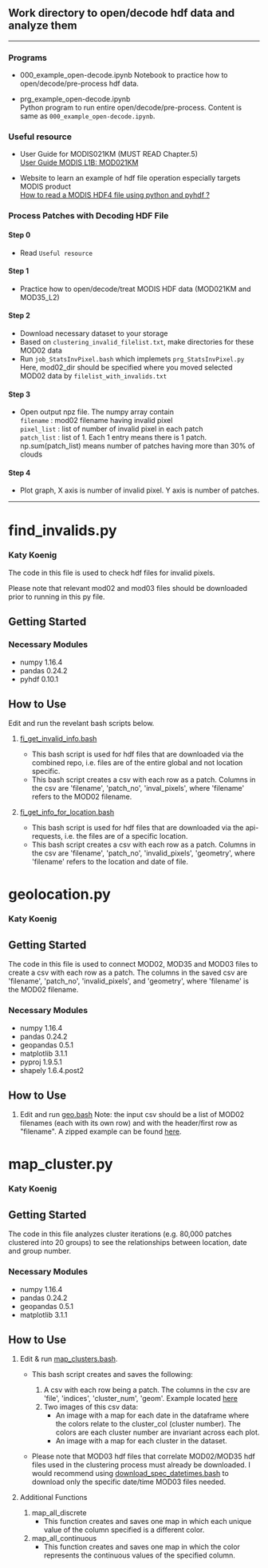 ## Work directory to open/decode hdf data and analyze them
----------

### Programs

- 000_example_open-decode.ipynb
  Notebook to practice how to open/decode/pre-process hdf data.

- prg_example_open-decode.ipynb  
  Python program to run entire open/decode/pre-process. Content is same as `000_example_open-decode.ipynb`.


### Useful resource

- User Guide for MODIS021KM (MUST READ Chapter.5)  
  [User Guide MODIS L1B: MOD021KM](https://mcst.gsfc.nasa.gov/content/l1b-documents)

- Website to learn an example of hdf file operation especially targets MODIS product  
  [How to read a MODIS HDF4 file using python and pyhdf ?](https://www.science-emergence.com/Articles/How-to-read-a-MODIS-HDF-file-using-python-/)



### Process Patches with Decoding HDF File

#### Step 0
- Read `Useful resource`

#### Step 1
- Practice how to open/decode/treat MODIS HDF data (MOD021KM and MOD35_L2)

#### Step 2
- Download necessary dataset to your storage
- Based on `clustering_invalid_filelist.txt`, make directories for these MOD02 data
- Run `job_StatsInvPixel.bash` which implemets `prg_StatsInvPixel.py`  
  Here, mod02_dir should be specified where you moved selected MOD02 data by `filelist_with_invalids.txt`

#### Step 3
- Open output npz file. The numpy array contain  
    `filename` : mod02 filename having invalid pixel   
    `pixel_list` :  list of number of invalid pixel in each patch  
    `patch_list` :  list of 1. Each 1 entry means there is 1 patch. np.sum(patch_list) means number of patches having more than 30% of clouds

#### Step 4
- Plot graph, X axis is number of invalid pixel. Y axis is number of patches.

----------

# find_invalids.py

### Katy Koenig

The code in this file is used to check hdf files for invalid pixels.

Please note that relevant mod02 and mod03 files should be downloaded prior to running in this py file.

## Getting Started

### Necessary Modules

* numpy 1.16.4
* pandas 0.24.2
* pyhdf 0.10.1

## How to Use

Edit and run the revelant bash scripts below.

1. [fi_get_invalid_info.bash](https://github.com/RDCEP/clouds/blob/mod021KM/src_analysis/work_hdfs/fi_get_invalid_info.bash)
 	* This bash script is used for hdf files that are downloaded via the combined repo, i.e. files are of the entire global and not location specific.
 	* This bash script creates a csv with each row as a patch. Columns in the csv are 'filename', 'patch_no', 'inval_pixels', where 'filename' refers to the MOD02 filename.

2. [fi_get_info_for_location.bash](https://github.com/RDCEP/clouds/blob/mod021KM/src_analysis/work_hdfs/fi_get_info_for_location.bash)
 	* This bash script is used for hdf files that are downloaded via the api-requests, i.e. the files are of a specific location.
 	* This bash script creates a csv with each row as a patch. Columns in the csv are 'filename', 'patch_no', 'invalid_pixels', 'geometry', where 'filename' refers to the location and date of file.


# geolocation.py

### Katy Koenig

## Getting Started

The code in this file is used to connect MOD02, MOD35 and MOD03 files to create a csv with each row as a patch. The columns in the saved csv are 'filename', 'patch_no', 'invalid_pixels', and 'geometry', where 'filename' is the MOD02 filename.

### Necessary Modules

* numpy 1.16.4
* pandas 0.24.2
* geopandas 0.5.1
* matplotlib 3.1.1
* pyproj 1.9.5.1
* shapely 1.6.4.post2

## How to Use

1. Edit and run [geo.bash](https://github.com/RDCEP/clouds/blob/mod021KM/src_analysis/work_hdfs/geo.bash)
	Note: the input csv should be a list of MOD02 filenames (each with its own row) and with the header/first row as "filename". A zipped example can be found [here](https://github.com/RDCEP/clouds/blob/mod021KM/src_analysis/work_hdfs/mod02_geo_example.zip).


# map_cluster.py

### Katy Koenig

## Getting Started

The code in this file analyzes cluster iterations (e.g. 80,000 patches clustered into 20 groups) to see the relationships between location, date and group number.

### Necessary Modules

* numpy 1.16.4
* pandas 0.24.2
* geopandas 0.5.1
* matplotlib 3.1.1

## How to Use

1. Edit & run [map_clusters.bash](https://github.com/RDCEP/clouds/blob/mod021KM/src_analysis/work_hdfs/map_clusters.bash).
	* This bash script creates and saves the following:
		1. A csv with each row being a patch. The columns in the csv are 'file', 'indices', 'cluster_num', 'geom'. Example located [here](https://github.com/RDCEP/clouds/blob/mod021KM/src_analysis/work_hdfs/cluster0_v2.zip)
		2. Two images of this csv data:
			* An image with a map for each date in the dataframe where the colors relate to the cluster_col (cluster number). The colors are each cluster number are invariant across each plot.
			* An image with a map for each cluster in the dataset.

	* Please note that MOD03 hdf files that correlate MOD02/MOD35 hdf files used in the clustering process must already be downloaded. I would recommend using [download_spec_datetimes.bash](https://github.com/RDCEP/clouds/blob/mod021KM/src_analysis/combined/download_spec_datetimes.bash) to download only the specific date/time MOD03 files needed.

2. Additional Functions
	1. map_all_discrete
 		* This function creates and saves one map in which each unique value of the column specified is a different color.
 	2. map_all_continuous
 		* This function creates and saves one map in which the color represents the continuous values of the specified column.
